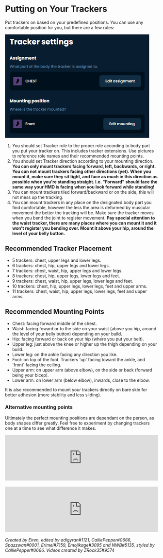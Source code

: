# Putting on Your Trackers

Put trackers on based on your predefined positions. You can use any comfortable position for you, but there are a few rules:

![Tracker Settings](../assets/img/Tracker_Settings.png)

1. You should set Tracker role to the proper role according to body part you put your tracker on. This includes tracker extensions. Use pictures to reference role names and their recommended mounting points.
1. You should set Tracker direction according to your mounting direction. **You can only mount trackers facing forward, left, backwards, or right. You can not mount trackers facing other directions (yet). When you mount it, make sure they sit tight, and face as much in this direction as possible when you're standing straight. I.e. "Forward" should face the same way your HMD is facing when you look forward while standing!**
1. You can mount trackers tiled forward/backward or on the side, this will not mess up the tracking.
1. You can mount trackers in any place on the designated body part you find comfortable, however the less the area is deformed by muscular movement the better the tracking will be. Make sure the tracker moves when you bend the joint to register movement. **Pay special attention to the waist tracker, there are many places where you can mount it and it won't register you bending over. Mount it above your hip, around the level of your belly button.**

## Recommended Tracker Placement

- 5 trackers: chest, upper legs and lower legs.
- 6 trackers: chest, hip, upper legs and lower legs.
- 7 trackers: chest, waist, hip, upper legs and lower legs.
- 8 trackers: chest, hip, upper legs, lower legs and feet.
- 9 trackers: chest, waist, hip, upper legs, lower legs and feet.
- 10 trackers: chest, hip, upper legs, lower legs, feet and upper arms.
- 11 trackers: chest, waist, hip, upper legs, lower legs, feet and upper arms.

## Recommended Mounting Points

- Chest: facing forward middle of the chest.
- Waist: facing foward or to the side on your waist (above you hip, around the level of your belly button) depending on your build.
- Hip: facing forward or back on your hip (where you put your belt).
- Upper leg: just above the knee or higher up the thigh depending on your build.
- Lower leg: on the ankle facing any direction you like.
- Foot: on top of the foot. Trackers 'up' facing toward the ankle, and 'front' facing the ceiling.
- Upper arm: on upper arm (above elbow), on the side or back (forward being your bicep).
- Lower arm: on lower arm (below elbow), inwards, close to the elbow.

It is also recommended to mount your trackers directly on bare skin for better adhesion (more stability and less sliding).

### Alternative mounting points

Ultimately the perfect mounting positions are dependant on the person, as body shapes differ greatly. Feel free to experiment by changing trackers one at a time to see what difference it makes.

<div class="video-container">
<iframe width="100%" height="auto" src="https://www.youtube.com/embed/MMJ8843zqNM" title="YouTube video player" frameborder="0" allow="accelerometer; autoplay muted; clipboard-write; encrypted-media; gyroscope; picture-in-picture" allowfullscreen></iframe>
</div>

<br>

<div class="video-container">
<iframe width="100%" height="auto" src="https://www.youtube.com/embed/aM0jXEYQAeY" title="YouTube video player" frameborder="0" allow="accelerometer; autoplay muted; clipboard-write; encrypted-media; gyroscope; picture-in-picture" allowfullscreen></iframe>
</div>

_Created by Eiren, edited by adigyran#1121, CalliePepper#0666, Spazzwan#0001, Erimel#7159, Emojikage#3095 and NWB#5135, styled by CalliePepper#0666. Videos created by ZRock35#9574_
